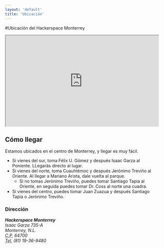 ```yaml
---
layout: 'default'
title: 'Ubicación'
---
```


#Ubicación del Hackerspace Monterrey

<div id="mapa">
<iframe src="http://mapsengine.google.com/map/embed?mid=zbE9HR0mZh24.kuTYwL-ItL_0" width="100%" height="300px"></iframe>
</div>

<div class="row">
  <div class="span9">
    <h2>Cómo llegar</h2>
    Estamos ubicados en el centro de Monterrey, y llegar es muy fácil.
    <ul>
      <li>Si vienes del sur, toma Félix U. Gómez y después Isaac Garza al Poniente. LLegarás directo al lugar.</li>
      <li>
        Si vienes del norte, toma Cuauhtémoc y después Jerónimo Treviño al Oriente. Al llegar a Mariano Arista, dale vuelta al parque.
        <ul>
          <li>Si no tomas Jerónimo Treviño, puedes tomar Santiago Tapia al Oriente, en seguida puedes tomar Dr. Coss al norte una cuadra.</li>
        </ul>
      </li>
      <li>Si vienes del centro, puedes tomar Juan Zuazua y después Santiago Tapia o Jerónimo Treviño.</li>
    </ul>
  </div>
  <div class="span3">
    <h3>Dirección</h3>
    <address>
      <strong>Hackerspace Monterrey</strong><br>
      Isaac Garza 735-A<br>
      Monterrey, N.L.<br>
      <abbr title="Código postal">C.P.</abbr> 64700<br>
      <abbr title="Teléfono">Tel.</abbr> (81) 19-36-9480
    </address>
  </div>
</div>
